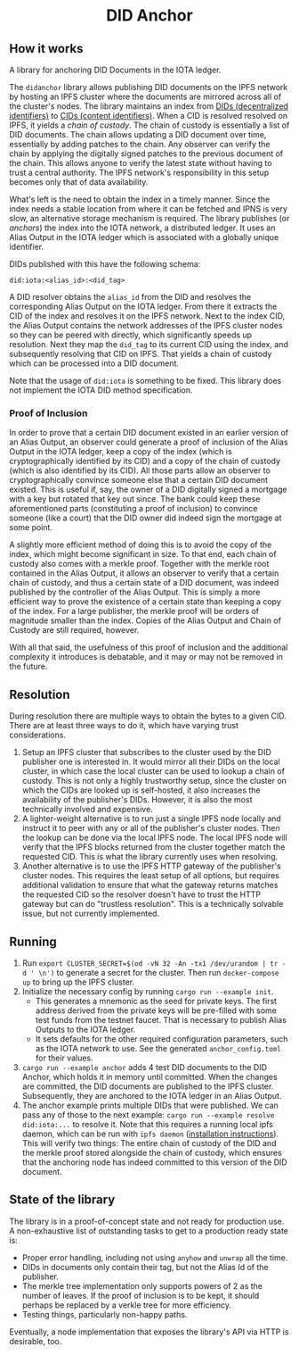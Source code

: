<div align="center">
   <h1>DID Anchor</h1>
</div>

## How it works

A library for anchoring DID Documents in the IOTA ledger.

The `didanchor` library allows publishing DID documents on the IPFS network by hosting an IPFS cluster where the documents are mirrored across all of the cluster's nodes. The library maintains an index from [DIDs (decentralized identifiers)](https://www.w3.org/TR/did-core/) to [CIDs (content identifiers)](https://docs.ipfs.tech/concepts/glossary/#cid). When a CID is resolved resolved on IPFS, it yields a _chain of custody_. The chain of custody is essentially a list of DID documents. The chain allows updating a DID document over time, essentially by adding patches to the chain. Any observer can verify the chain by applying the digitally signed patches to the previous document of the chain. This allows anyone to verify the latest state without having to trust a central authority. The IPFS network's responsibility in this setup becomes only that of data availability.

What's left is the need to obtain the index in a timely manner. Since the index needs a stable location from where it can be fetched and IPNS is very slow, an alternative storage mechanism is required. The library publishes (or _anchors_) the index into the IOTA network, a distributed ledger. It uses an Alias Output in the IOTA ledger which is associated with a globally unique identifier.

DIDs published with this have the following schema:

```
did:iota:<alias_id>:<did_tag>
```

A DID resolver obtains the `alias_id` from the DID and resolves the corresponding Alias Output on the IOTA ledger. From there it extracts the CID of the index and resolves it on the IPFS network. Next to the index CID, the Alias Output contains the network addresses of the IPFS cluster nodes so they can be peered with directly, which significantly speeds up resolution. Next they map the `did_tag` to its current CID using the index, and subsequently resolving that CID on IPFS. That yields a chain of custody which can be processed into a DID document.

Note that the usage of `did:iota` is something to be fixed. This library does not implement the IOTA DID method specification.

### Proof of Inclusion

In order to prove that a certain DID document existed in an earlier version of an Alias Output, an observer could generate a proof of inclusion of the Alias Output in the IOTA ledger, keep a copy of the index (which is cryptographically identified by its CID) and a copy of the chain of custody (which is also identified by its CID). All those parts allow an observer to cryptographically convince someone else that a certain DID document existed. This is useful if, say, the owner of a DID digitally signed a mortgage with a key but rotated that key out since. The bank could keep these aforementioned parts (constituting a proof of inclusion) to convince someone (like a court) that the DID owner did indeed sign the mortgage at some point.

A slightly more efficient method of doing this is to avoid the copy of the index, which might become significant in size. To that end, each chain of custody also comes with a merkle proof. Together with the merkle root contained in the Alias Output, it allows an observer to verify that a certain chain of custody, and thus a certain state of a DID document, was indeed published by the controller of the Alias Output. This is simply a more efficient way to prove the existence of a certain state than keeping a copy of the index. For a large publisher, the merkle proof will be orders of magnitude smaller than the index. Copies of the Alias Output and Chain of Custody are still required, however.

With all that said, the usefulness of this proof of inclusion and the additional complexity it introduces is debatable, and it may or may not be removed in the future.

## Resolution

During resolution there are multiple ways to obtain the bytes to a given CID. There are at least three ways to do it, which have varying trust considerations.

1. Setup an IPFS cluster that subscribes to the cluster used by the DID publisher one is interested in. It would mirror all their DIDs on the local cluster, in which case the local cluster can be used to lookup a chain of custody. This is not only a highly trustworthy setup, since the cluster on which the CIDs are looked up is self-hosted, it also increases the availability of the publisher's DIDs. However, it is also the most technically involved and expensive.
2. A lighter-weight alternative is to run just a single IPFS node locally and instruct it to peer with any or all of the publisher's cluster nodes. Then the lookup can be done via the local IPFS node. The local IPFS node will verify that the IPFS blocks returned from the cluster together match the requested CID. This is what the library currently uses when resolving.
3. Another alternative is to use the IPFS HTTP gateway of the publisher's cluster nodes. This requires the least setup of all options, but requires additional validation to ensure that what the gateway returns matches the requested CID so the resolver doesn't have to trust the HTTP gateway but can do "trustless resolution". This is a technically solvable issue, but not currently implemented.

## Running

1. Run `export CLUSTER_SECRET=$(od -vN 32 -An -tx1 /dev/urandom | tr -d ' \n')` to generate a secret for the cluster. Then run `docker-compose up` to bring up the IPFS cluster.
2. Initialize the necessary config by running `cargo run --example init`.
   - This generates a mnemonic as the seed for private keys. The first address derived from the private keys will be pre-filled with some test funds from the testnet faucet. That is necessary to publish Alias Outputs to the IOTA ledger.
   - It sets defaults for the other required configuration parameters, such as the IOTA network to use. See the generated `anchor_config.toml` for their values.
3. `cargo run --example anchor` adds 4 test DID documents to the DID Anchor, which holds it in memory until committed. When the changes are committed, the DID documents are published to the IPFS cluster. Subsequently, they are anchored to the IOTA ledger in an Alias Output.
4. The anchor example prints multiple DIDs that were published. We can pass any of those to the next example: `cargo run --example resolve did:iota:...` to resolve it. Note that this requires a running local ipfs daemon, which can be run with `ipfs daemon` ([installation instructions](https://docs.ipfs.tech/install/)). This will verify two things: The entire chain of custody of the DID and the merkle proof stored alongside the chain of custody, which ensures that the anchoring node has indeed committed to this version of the DID document.

## State of the library

The library is in a proof-of-concept state and not ready for production use. A non-exhaustive list of outstanding tasks to get to a production ready state is:

- Proper error handling, including not using `anyhow` and `unwrap` all the time.
- DIDs in documents only contain their tag, but not the Alias Id of the publisher.
- The merkle tree implementation only supports powers of 2 as the number of leaves. If the proof of inclusion is to be kept, it should perhaps be replaced by a verkle tree for more efficiency.
- Testing things, particularly non-happy paths.

Eventually, a node implementation that exposes the library's API via HTTP is desirable, too.
